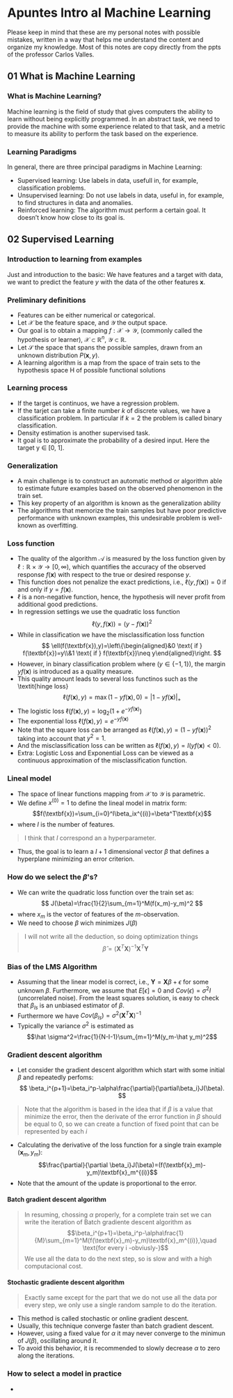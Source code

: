 # Apuntes Intro al Machine Learning

Please keep in mind that these are my personal notes with possible mistakes, written in a way that helps me understand the content and organize my knowledge. Most of this notes are copy directly from the ppts of the professor Carlos Valles.

## 01 What is Machine Learning

### What is Machine Learning?

Machine learning is the field of study that gives computers the ability to learn without being explicitly programmed. In an abstract task, we need to provide the machine with some experience related to that task, and a metric to measure its ability to perform the task based on the experience.

### Learning Paradigms

In general, there are three principal paradigms in Machine Learning: 
- Supervised learning: Use labels in data, usefull in, for example, classification problems. 
- Unsupervised learning: Do not use labels in data, useful in, for example, to find structures in data and anomalies.
- Reinforced learning: The algorithm must perform a certain goal. It doesn’t know how
close to its goal is.

## 02 Supervised Learning

### Introduction to learning from examples

Just and introduction to the basic: We have features and a target with data, we want to predict the feature $y$ with the data of the other features $\textbf{x}$.

### Preliminary definitions

- Features can be either numerical or categorical.
- Let $\mathcal{X}$ be the feature space, and $\mathcal{Y}$ the output space.
- Our goal is to obtain a mapping $f : \mathcal{X} \rightarrow \mathcal{Y}$, (commonly called the
hypothesis or learner), $\mathcal{X} \subset \mathbb{R}^n$, $\mathcal{Y} \subset \mathbb{R}$.
- Let $\mathcal{S}$ the space that spans the possible samples, drawn from an
unknown distribution $P(\textbf{x}, y)$.
- A learning algorithm is a map from the space of train sets to the
hypothesis space H of possible functional solutions



### Learning process

- If the target is continuos, we have a regression problem.
- If the tarjet can take a finite number $k$ of discrete values, we have a classification problem.  In particular if $k = 2$ the problem is called binary
classification.
- Density estimation is another supervised task.
- It goal is to approximate the probability of a desired input. Here the target y ∈ [0, 1].

### Generalization

- A main challenge is to construct an automatic method or algorithm
able to estimate future examples based on the observed phenomenon
in the train set.
- This key property of an algorithm is known as the generalization
ability
- The algorithms that memorize the train samples but have poor
predictive performance with unknown examples, this undesirable
problem is well-known as overfitting.

### Loss function

- The quality of the algorithm $\mathcal{A}$ is measured by the loss function given
by $\ell: \mathbb{R} \times \mathcal{Y} \rightarrow [0, \infty)$, which quantifies the accuracy of the observed response $f(\textbf{x})$ with respect to the true or desired response $y$.
- This function does not penalize the exact predictions, i.e., $\ell(y,f(\textbf{x}))=0$ if and only if $y=f(\textbf{x})$.
- $\ell$ is a non-negative function, hence, the hypothesis will never profit from additional good predictions.
- In regression settings we use the quadratic loss function
$$
\ell(y,f(\textbf{x}))=(y-f(\textbf{x}))^2
$$
- While in classification we have the misclassification loss function
$$
\ell(f(\textbf{x}),y)=\left\{\begin{aligned}&0 \text{ if } f(\textbf{x})=y\\&1 \text{ if } f(\textbf{x})\neq y\end{aligned}\right.
$$
- However, in binary classification problem where ($y\in\{-1,1\}$), the margin $yf(\textbf{x})$ is introduced as a quality measure.
- This quality amount leads to several loss functinos such as the \textit{hinge loss}
$$
\ell(f(\textbf{x}),y)=\max{(1-yf(\textbf{x}),0)}=\lvert 1-yf(\textbf{x}) \rvert_+
$$
- The logistic loss $\ell(f(\textbf{x}),y)=\log_2(1+e^{-yf(\textbf{x})})$
- The exponential loss $\ell(f(\textbf{x}),y)=e^{-yf(\textbf{x})}$
- Note that the square loss can be arranged as $\ell(f(\textbf{x}),y)=(1-yf(\textbf{x}))^2$ taking into account that $y^2=1$.
- And the misclassification loss can be written as $\ell(f(\textbf{x}),y)=I(yf(\textbf{x})<0)$.
- Extra: Logistic Loss and Exponential Loss can be viewed as a continuous approximation of the misclassification function.

### Lineal model
- The space of linear functions mapping from $\mathcal{X}$ to $\mathcal{Y}$ is parametric.
- We define $x^{(0)}=1$ to define the lineal model in matrix form:
$$f(\textbf{x})=\sum_{i=0}^I\beta_ix^{(i)}=\beta^T\textbf{x}$$
- where $I$ is the number of features.
> I think that $I$ correspond an a hyperparameter.
- Thus, the goal is to learn a $I+1$ dimensional vector $\beta$ that defines a hyperplane minimizing an error criterion.

### How do we select the $\beta$'s?

- We can write the quadratic loss function over the train set as:
$$ J(\beta)=\frac{1}{2}\sum_{m=1}^M(f(x_m)-y_m)^2 $$
- where $x_m$ is the vector of features of the $m$-observation.
- We need to choose $\beta$ wich minimizes $J(\beta)$
> I will not write all the deduction, so doing optimization things
$$\hat\beta = (\textbf{X}^T\textbf{X})^{-1}\textbf{X}^T\textbf{Y}$$

### Bias of the LMS Algorithm

- Assuming that the linear model is correct, i.e., $\textbf{Y}=\textbf{X}\beta+\epsilon$ for some unknown $\beta$. Furthermore, we assume that $E[\epsilon]=0$ and $Cov(\epsilon)=\sigma^2I$ (uncorrelated noise). From the least squares solution, is easy to check that $\beta_{ls}$ is an unbiased estimator of $\beta$.
- Furthermore we have $Cov(\beta_{ls})=\sigma^2(\textbf{X}^T\textbf{X})^{-1}$
- Typically the variance $\sigma^2$ is estimated as
$$\hat \sigma^2=\frac{1}{N-I-1}\sum_{m=1}^M(y_m-\hat y_m)^2$$

### Gradient descent algorithm
- Let consider the gradient descent algorithm which start with some initial $\beta$ and repeatedly perfoms:
$$
\beta_i^{p+1}=\beta_i^p-\alpha\frac{\partial}{\partial\beta_i}J(\beta).
$$
> Note that the algorithm is based in the idea that if $\beta$ is a value that minimize the error, then the derivate of the error function in $\beta$ should be equal to 0, so we can create a function of fixed point that can be represented by each $i$
- Calculating the derivative of the loss function for a single train example $(\textbf{x}_m,y_m)$:
$$\frac{\partial}{\partial \beta_i}J(\beta)=(f(\textbf{x}_m)-y_m)\textbf{x}_m^{(i)}$$
- Note that the amount of the update is proportional to the error.
#### Batch gradient descent algorithm
> In resuming, chossing $\alpha$ properly, for a complete train set we can write the iteration of Batch gradiente descent algorithm as
$$\beta_i^{p+1}=\beta_i^p-\alpha\frac{1}{M}\sum_{m=1}^M(f(\textbf{x}_m)-y_m)\textbf{x}_m^{(i)},\quad \text{for every i -obviusly-}$$
> We use all the data to do the next step, so is slow and with a high computacional cost.

#### Stochastic gradiente descent algorithm
> Exactly same except for the part that we do not use all the data por every step, we only use a single random sample to do the iteration.
- This method is called stochastic or online gradient descent.
- Usually, this technique converge faster than batch gradient descent.
- However, using a fixed value for $\alpha$ it may never converge to the minimun of $J(\beta)$, oscillating around it.
- To avoid this behavior, it is recommended to slowly decrease $\alpha$ to zero along the iterations.

### How to select a model in practice
-